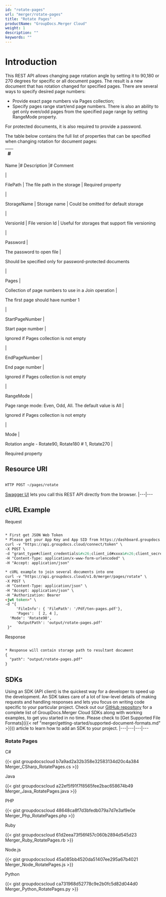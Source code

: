 ```yaml
---
id: "rotate-pages"
url: "merger/rotate-pages"
title: "Rotate Pages"
productName: "GroupDocs.Merger Cloud"
weight: 1
description: ""
keywords: ""
---
```







# Introduction #

This REST API allows changing page rotation angle by setting it to 90,180 or 270 degrees for specific or all document pages. The result is a new document that has rotation changed for specified pages.
There are several ways to specify desired page numbers:

* Provide exact page numbers via Pages collection;
* Specify pages range start/end page numbers. There is also an ability to get only even/odd pages from the specified page range by setting RangeMode property. 

For protected documents, it is also required to provide a password.


The table below contains the full list of properties that can be specified when changing rotation for document pages:

|#
|---
Name
|#
Description
|#
Comment

|

FilePath
|
The file path in the storage
|
Required property

|

StorageName
|
Storage name
|
Could be omitted for default storage

|

VersionId
|
File version Id
|
Useful for storages that support file versioning

|


Password
|

The password to open file
|

Should be specified only for password-protected documents

|

Pages
|

Collection of page numbers to use in a Join operation
|

The first page should have number 1

|

StartPageNumber
|

Start page number
|

Ignored if Pages collection is not empty

|

EndPageNumber
|

End page number
|

Ignored if Pages collection is not empty

|

RangeMode
|

Page range mode: Even, Odd, All. The default value is All
|

Ignored if Pages collection is not empty

|

Mode
|

Rotation angle - Rotate90, Rotate180 # 1, Rotate270
|

Required property


## Resource URI ##

```html 

HTTP POST ~/pages/rotate

 ```

[Swagger UI](https://apireference.groupdocs.cloud/merger/#/Pages/Rotate) lets you call this REST API directly from the browser.
|---|---

## cURL Example ##

 Request
```html 

* First get JSON Web Token
* Please get your App Key and App SID from https://dashboard.groupdocs.cloud/#/apps. Kindly place App Key in "client_secret" and App SID in "client_id" argument.
curl -v "https://api.groupdocs.cloud/connect/token" \
-X POST \
-d "grant_type#client_credentials&#x26;client_id#xxxx&#x26;client_secret#xxxx" \
-H "Content-Type: application/x-www-form-urlencoded" \
-H "Accept: application/json"
 
* cURL example to join several documents into one
curl -v "https://api.groupdocs.cloud/v1.0/merger/pages/rotate" \
-X POST \
-H "Content-Type: application/json" \
-H "Accept: application/json" \
-H "Authorization: Bearer 
<jwt token>" \ 
-d "{    
     'FileInfo': { 'FilePath': '/Pdf/ten-pages.pdf'},
     'Pages':  [ 2, 4 ], 
  'Mode': 'Rotate90',
     'OutputPath': 'output/rotate-pages.pdf'
 }"
 ```


 Response

```html 

* Response will contain storage path to resultant document
{
  "path": "output/rotate-pages.pdf"
}
 ```


## SDKs ##

Using an SDK (API client) is the quickest way for a developer to speed up the development. An SDK takes care of a lot of low-level details of making requests and handling responses and lets you focus on writing code specific to your particular project. Check out our [GitHub repository](https://github.com/groupdocs-merger-cloud) for a complete list of GroupDocs.Merger Cloud SDKs along with working examples, to get you started in no time. Please check to [Get Supported File Formats]({{< ref "merger/getting-started/supported-document-formats.md" >}})) article to learn how to add an SDK to your project.
|---|---|---|---

### Rotate Pages ###


 C#

{{< gist groupdocscloud b7a9ad2a32b358e32583134d20c4a384 Merger_CSharp_RotatePages.cs >}}




 Java

{{< gist groupdocscloud a22ef5f91f7f8565fee2bac658674b49 Merger_Java_RotatePages.java >}}





 PHP

{{< gist groupdocscloud 48648ca8f7d3bfedb079a7d7e3af9e0e Merger_Php_RotatePages.php >}}




 Ruby

{{< gist groupdocscloud 61d2eea73f56f457c060b2894d545d23 Merger_Ruby_RotatePages.rb >}}




 Node.js

{{< gist groupdocscloud 45a085bb4520da51407ee295a67b4021 Merger_Node_RotatePages.js >}}




 Python

{{< gist groupdocscloud ca731968d52778c9e2b0fc5d82d044d0 Merger_Python_RotatePages.py >}}




